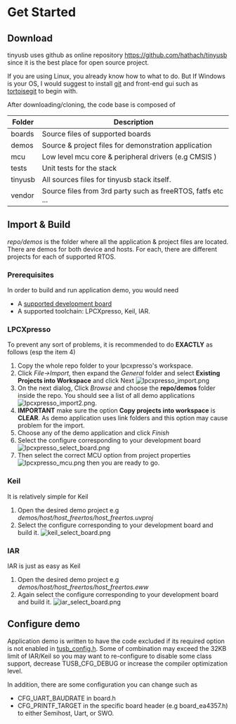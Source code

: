 # Get Started #

## Download ##

tinyusb uses github as online repository https://github.com/hathach/tinyusb since it is the best place for open source project. 

If you are using Linux, you already know how to what to do. But If Windows is your OS, I would suggest to install [git](http://git-scm.com/) and front-end gui such as [tortoisegit](http://code.google.com/p/tortoisegit) to begin with.

After downloading/cloning, the code base is composed of

Folder  | Description
-----   | -------------
boards  | Source files of supported boards
demos   | Source & project files for demonstration application
mcu     | Low level mcu core & peripheral drivers (e.g CMSIS )
tests   | Unit tests for the stack
tinyusb | All sources files for tinyusb stack itself.
vendor  | Source files from 3rd party such as freeRTOS, fatfs etc ...

## Import & Build ##

*repo/demos* is the folder where all the application & project files are located. There are demos for both device and hosts. For each, there are different projects for each of supported RTOS. 

### Prerequisites ###

In order to build and run application demo, you would need

- A [supported development board](../../boards/readme.md)
- A supported toolchain: LPCXpresso, Keil, IAR.

### LPCXpresso ###

To prevent any sort of problems, it is recommended to do **EXACTLY** as follows (esp the item 4)

1. Copy the whole repo folder to your lpcxpresso's workspace.
2. Click *File->Import*, then expand the *General* folder and select **Existing Projects into Workspace** and click Next ![lpcxpresso_import.png](http://docs.tinyusb.org/images/lpcxpresso_import.png)
3. On the next dialog, Click *Browse* and choose the **repo/demos** folder inside the repo. You should see a list of all demo applications ![lpcxpresso_import2.png](http://docs.tinyusb.org/images/lpcxpresso_import2.png).
4. **IMPORTANT** make sure the option **Copy projects into workspace** is **CLEAR**. As demo application uses link folders and this option may cause problem for the import.
5. Choose any of the demo application and click *Finish*
6. Select the configure corresponding to your development board ![lpcxpresso_select_board.png](http://docs.tinyusb.org/images/lpcxpresso_select_board.png)
7. Then select the correct MCU option from project properties ![lpcxpresso_mcu.png](http://docs.tinyusb.org/images/lpcxpresso_mcu.png) then you are ready to go.

### Keil ###

It is relatively simple for Keil

1. Open the desired demo project e.g *demos/host/host_freertos/host_freertos.uvproj*
2. Select the configure corresponding to your development board and build it. ![keil_select_board.png](http://docs.tinyusb.org/images/keil_select_board.png) 

### IAR ###

IAR is just as easy as Keil

1. Open the desired demo project e.g *demos/host/host_freertos/host_freertos.eww*
2. Again select the configure corresponding to your development board and build it. ![iar_select_board.png](http://docs.tinyusb.org/images/iar_select_board.png)

## Configure demo ##

Application demo is written to have the code excluded if its required option is not enabled in [tusb_config.h](). Some of combination may exceed the 32KB limit of IAR/Keil so you may want to re-configure to disable some class support, decrease TUSB_CFG_DEBUG or increase the compiler optimization level.

In addition, there are some configuration you can change such as

- CFG_UART_BAUDRATE in board.h
- CFG_PRINTF_TARGET in the specific board header (e.g board_ea4357.h) to either Semihost, Uart, or SWO.